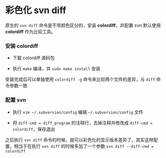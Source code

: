 # 彩色化 svn diff

原生的 `svn diff` 命令是不带颜色区分的，安装 **colordiff**，并配置 svn 默认使用 **colordiff** 作为比较工具。


### 安装 colordiff

* 下载 colordiff 源码包

* 执行 `make` 编译，并 `sudo make install` 安装

安装完成后可以单独使用 `colordiff -g` 命令来比较两个文件的差异，与 `diff` 命令参数一致

### 配置 svn

* 执行 `vim ~/.subversion/config` 编辑 `~/.subversion/config` 文件

* 将 `diff-cmd = diff_program` 的注释行，去掉注释并修改成 `diff-cmd = colordiff`，保存退出

之后执行 `svn diff` 命令的时候，就可以彩色化的显示版本差异了，其实这样配置，相当于在执行 `svn diff` 的时候多加了一个参数 `svn diff --diff-cmd = colordiff`
